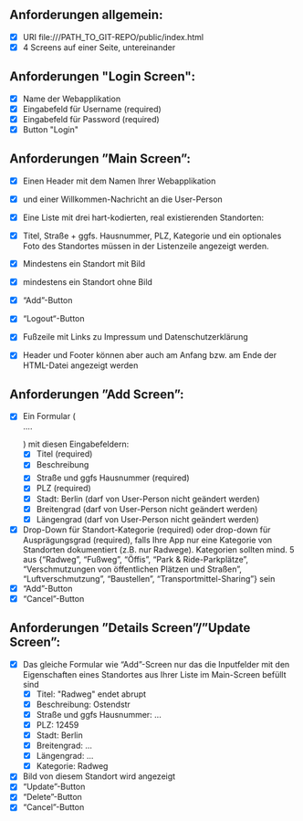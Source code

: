 ## Anforderungen allgemein:
- [X] URI file:///PATH_TO_GIT-REPO/public/index.html
- [X] 4 Screens auf einer Seite, untereinander

## Anforderungen "Login Screen":
- [X] Name der Webapplikation
- [X] Eingabefeld für Username (required)
- [X] Eingabefeld für Password (required)
- [X] Button "Login"

## Anforderungen ”Main Screen”:
- [X] Einen Header mit dem Namen Ihrer Webapplikation 
- [X] und einer Willkommen-Nachricht an die User-Person
- [X] Eine Liste mit drei hart-kodierten, real existierenden Standorten: 

- [X] Titel, Straße + ggfs. Hausnummer, PLZ, Kategorie und ein optionales Foto des Standortes müssen in der Listenzeile angezeigt werden. 

- [X] Mindestens ein Standort mit Bild
- [X] mindestens ein Standort ohne Bild
- [X] “Add”-Button
- [X] “Logout“-Button
- [X] Fußzeile mit Links zu Impressum und Datenschutzerklärung
- [X] Header und Footer können aber auch am Anfang bzw. am Ende der HTML-Datei angezeigt werden

## Anforderungen ”Add Screen”:
- [X] Ein Formular (<form> ....</form>) mit diesen Eingabefeldern:
    - [X] Titel (required)
    - [X] Beschreibung
    - [X] Straße und ggfs Hausnummer (required)
    - [X] PLZ (required)
    - [X] Stadt: Berlin (darf von User-Person nicht geändert werden)
    - [X] Breitengrad (darf von User-Person nicht geändert werden)
    - [X] Längengrad (darf von User-Person nicht geändert werden)
- [X] Drop-Down für Standort-Kategorie (required) oder drop-down für Ausprägungsgrad (required), falls Ihre App nur eine Kategorie von Standorten dokumentiert (z.B. nur Radwege). Kategorien sollten mind. 5 aus {“Radweg”, “Fußweg”, “Öffis”, “Park & Ride-Parkplätze”, “Verschmutzungen von öffentlichen Plätzen und Straßen”, “Luftverschmutzung”, “Baustellen”, “Transportmittel-Sharing”} sein
- [X] “Add”-Button
- [X] “Cancel”-Button

## Anforderungen ”Details Screen”/”Update Screen”:

- [X] Das gleiche Formular wie “Add”-Screen nur das die Inputfelder mit den Eigenschaften eines Standortes aus Ihrer Liste im Main-Screen befüllt sind
    - [X] Titel: "Radweg" endet abrupt
    - [X] Beschreibung: Ostendstr
    - [X] Straße und ggfs Hausnummer: ...
    - [X] PLZ: 12459 
    - [X] Stadt: Berlin
    - [X] Breitengrad: ...
    - [X] Längengrad: ...
    - [X] Kategorie: Radweg
- [X] Bild von diesem Standort wird angezeigt
- [X] “Update”-Button
- [X] “Delete”-Button
- [X] “Cancel”-Button
